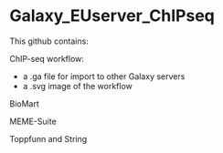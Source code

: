 # Galaxy_EUserver_ChIPseq

This github contains:

ChIP-seq workflow:
- a .ga file for import to other Galaxy servers
- a .svg image of the workflow

BioMart

MEME-Suite 

Toppfunn and String

